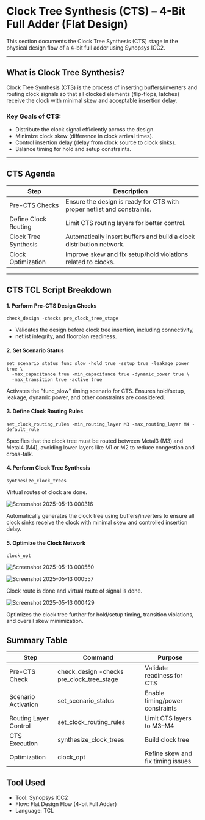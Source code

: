 # Clock Tree Synthesis (CTS) – 4-Bit Full Adder (Flat Design)

This section documents the Clock Tree Synthesis (CTS) stage in the physical design flow of a 4-bit full adder using Synopsys ICC2.

---

## What is Clock Tree Synthesis?

Clock Tree Synthesis (CTS) is the process of inserting buffers/inverters and routing clock signals so that all clocked elements (flip-flops, latches) receive the clock with minimal skew and acceptable insertion delay.

### Key Goals of CTS:

- Distribute the clock signal efficiently across the design.
- Minimize clock skew (difference in clock arrival times).
- Control insertion delay (delay from clock source to clock sinks).
- Balance timing for hold and setup constraints.

---

## CTS Agenda

| Step                      | Description                                                               |
|---------------------------|---------------------------------------------------------------------------|
| Pre-CTS Checks            | Ensure the design is ready for CTS with proper netlist and constraints.   |
| Define Clock Routing      | Limit CTS routing layers for better control.                              |
| Clock Tree Synthesis      | Automatically insert buffers and build a clock distribution network.      |
| Clock Optimization        | Improve skew and fix setup/hold violations related to clocks.             |

---

## CTS TCL Script Breakdown

#### 1. Perform Pre-CTS Design Checks
```
check_design -checks pre_clock_tree_stage
```
- Validates the design before clock tree insertion, including connectivity,
- netlist integrity, and floorplan readiness.

#### 2. Set Scenario Status
```
set_scenario_status func_slow -hold true -setup true -leakage_power true \
  -max_capacitance true -min_capacitance true -dynamic_power true \
  -max_transition true -active true
```
 Activates the "func_slow" timing scenario for CTS.
 Ensures hold/setup, leakage, dynamic power, and other constraints are considered.

#### 3. Define Clock Routing Rules
```
set_clock_routing_rules -min_routing_layer M3 -max_routing_layer M4 -default_rule
```
 Specifies that the clock tree must be routed between Metal3 (M3) and Metal4 (M4),
 avoiding lower layers like M1 or M2 to reduce congestion and cross-talk.

#### 4. Perform Clock Tree Synthesis
```
synthesize_clock_trees
```
Virtual routes of clock are done.

![Screenshot 2025-05-13 000316](https://github.com/user-attachments/assets/7a38c86e-e94d-4adf-ad66-9c4eb521ac80)

 Automatically generates the clock tree using buffers/inverters to ensure all
clock sinks receive the clock with minimal skew and controlled insertion delay.

#### 5. Optimize the Clock Network
```
clock_opt
```
![Screenshot 2025-05-13 000550](https://github.com/user-attachments/assets/12f98b51-4836-4831-8a8f-92ff7da4891a)

![Screenshot 2025-05-13 000557](https://github.com/user-attachments/assets/cae1d440-864c-4829-a3dd-9e2a06fc3454)

Clock route is done and virtual route of signal is done.


![Screenshot 2025-05-13 000429](https://github.com/user-attachments/assets/c2334bae-af10-41b4-b343-63b55e422b5e)

 Optimizes the clock tree further for hold/setup timing, transition violations,
 and overall skew minimization.

## Summary Table

| Step                    | Command                          | Purpose                                  |
|-------------------------|----------------------------------|------------------------------------------|
| Pre-CTS Check           | check_design -checks pre_clock_tree_stage | Validate readiness for CTS     |
| Scenario Activation     | set_scenario_status              | Enable timing/power constraints          |
| Routing Layer Control   | set_clock_routing_rules          | Limit CTS layers to M3–M4                |
| CTS Execution           | synthesize_clock_trees           | Build clock tree                         |
| Optimization            | clock_opt                        | Refine skew and fix timing issues        |


## Tool Used

- Tool: Synopsys ICC2
- Flow: Flat Design Flow (4-bit Full Adder)
- Language: TCL

